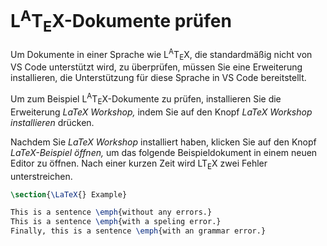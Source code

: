 <!-- ltex: language=de-DE -->

# L<sup>A</sup>T<sub>E</sub>X-Dokumente prüfen

Um Dokumente in einer Sprache wie L<sup>A</sup>T<sub>E</sub>X, die standardmäßig nicht von VS Code unterstützt wird, zu überprüfen, müssen Sie eine Erweiterung installieren, die Unterstützung für diese Sprache in VS Code bereitstellt.

Um zum Beispiel L<sup>A</sup>T<sub>E</sub>X-Dokumente zu prüfen, installieren Sie die Erweiterung *LaTeX Workshop,* indem Sie auf den Knopf *LaTeX Workshop installieren* drücken.

Nachdem Sie *LaTeX Workshop* installiert haben, klicken Sie auf den Knopf *LaTeX-Beispiel öffnen,* um das folgende Beispieldokument in einem neuen Editor zu öffnen. Nach einer kurzen Zeit wird LT<sub>E</sub>X zwei Fehler unterstreichen.

```latex
\section{\LaTeX{} Example}

This is a sentence \emph{without any errors.}
This is a sentence \emph{with a speling error.}
Finally, this is a sentence \emph{with an grammar error.}
```
